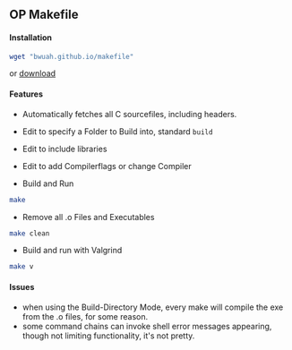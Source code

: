 ## OP Makefile

#### Installation

```bash
wget "bwuah.github.io/makefile"
```

or <a href="bwuah.github.io/makefile">download</a>

#### Features

- Automatically fetches all C sourcefiles, including headers.

- Edit to specify a Folder to Build into, standard `build`

- Edit to include libraries

- Edit to add Compilerflags or change Compiler

- Build and Run
```bash
make
```

- Remove all .o Files and Executables
```bash
make clean
```

- Build and run with Valgrind
```bash
make v
```

#### Issues

- when using the Build-Directory Mode, every make will compile the exe from the .o files, for some reason.
- some command chains can invoke shell error messages appearing, though not limiting functionality, it's not pretty.
